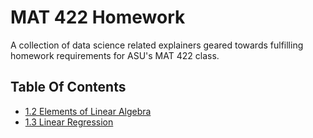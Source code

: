 # MAT 422 Homework

A collection of data science related explainers geared towards fulfilling homework requirements for ASU's MAT 422 class.

## Table Of Contents
- [1.2 Elements of Linear Algebra](1.2%20Elements%20of%20Linear%20Algebra/elements_of_linear_algebra.ipynb)
- [1.3 Linear Regression](1.3%20Linear%20Regression/linear_regression.ipynb)